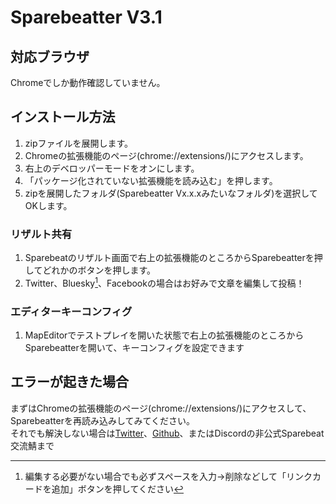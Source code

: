# Sparebeatter V3.1
## 対応ブラウザ
Chromeでしか動作確認していません。
## インストール方法
1. zipファイルを展開します。  
1. Chromeの拡張機能のページ(chrome://extensions/)にアクセスします。
1. 右上のデベロッパーモードをオンにします。
1. 「パッケージ化されていない拡張機能を読み込む」を押します。
1. zipを展開したフォルダ(Sparebeatter Vx.x.xみたいなフォルダ)を選択してOKします。
### リザルト共有
1. Sparebeatのリザルト画面で右上の拡張機能のところからSparebeatterを押してどれかのボタンを押します。
1. Twitter、Bluesky[^1]、Facebookの場合はお好みで文章を編集して投稿！  
[^1]: 編集する必要がない場合でも必ずスペースを入力→削除などして「リンクカードを追加」ボタンを押してください
### エディターキーコンフィグ
1. MapEditorでテストプレイを開いた状態で右上の拡張機能のところからSparebeatterを開いて、キーコンフィグを設定できます
## エラーが起きた場合
まずはChromeの拡張機能のページ(chrome://extensions/)にアクセスして、Sparebeatterを再読み込みしてみてください。  
それでも解決しない場合は[Twitter](https://twitter.com/tomo_x_79)、[Github](https://github.com/tomo-x7/Sparebeatter)、またはDiscordの非公式Sparebeat交流鯖まで